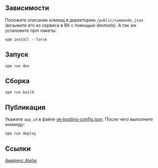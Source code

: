 ## Зависимости
Положите описание команд в директорию `/public/commands.json` (возьмите его из сервиса в ВК с помощью devtools).
А так же установите npm пакеты:
```shell
npm install --force
```

## Запуск
```shell
npm run dev
```

## Сборка
```shell
npm run build
```

## Публикация
Укажите `app_id` в файле [vk-hosting-config.json](./vk-hosting-config.json).
После чего выполните команду:
```shell
npm run deploy
```

## Ссылки
[Амадеус Alpha](https://vk.com/app51547376)
